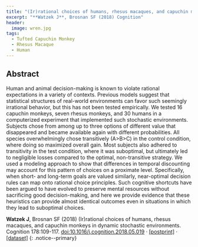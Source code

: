 ```yaml
---
title: "(Ir)rational choices of humans, rhesus macaques, and capuchin monkeys in dynamic stochastic environments"
excerpt: "**Watzek J**, Brosnan SF (2018) Cognition"
header:
  image: wren.jpg
tags:
  - Tufted Capuchin Monkey
  - Rhesus Macaque
  - Human
---
```


## Abstract

Human and animal decision-making is known to violate rational expectations in a variety of contexts. Previous models suggest that statistical structures of real-world environments can favor such seemingly irrational behavior, but this has not been tested empirically. We tested 16 capuchin monkeys, seven rhesus monkeys, and 30 humans in a computerized experiment that implemented such stochastic environments. Subjects chose from among up to three options of different value that disappeared and became available again with different probabilities. All species overwhelmingly chose transitively (A>B>C) in the control condition, where doing so maximized overall gain. Most subjects also adhered to transitivity in the test condition, where it was suboptimal, but ultimately led to negligible losses compared to the optimal, non-transitive strategy. We used a modeling approach to show that differences in temporal discounting may account for this pattern of choices on a proximate level. Specifically, when short- and long-term goals are valued similarly, near-optimal decision rules can map onto rational choice principles. Such cognitive shortcuts have been argued to have evolved to preserve mental resources without sacrificing good decision-making, and here we provide evidence that these heuristics can provide almost identical outcomes even in situations in which they lead to suboptimal choices.

**Watzek J**, Brosnan SF (2018) (Ir)rational choices of humans, rhesus macaques, and capuchin monkeys in dynamic stochastic environments. Cognition 178:109-117. [doi:10.1016/j.cognition.2018.05.019](https://doi.org/10.1016/j.cognition.2018.05.019) &middot; [[postprint]](/pdfs/Watzek_Brosnan_2018_Cognition_Postprint.pdf) &middot; [[dataset]](https://doi.org/10.7910/DVN/RWPGQT)
{: .notice--primary}


